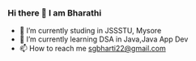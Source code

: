 ### Hi there 👋 I am Bharathi


- 🔭 I’m currently studing in JSSSTU, Mysore
- 🌱 I’m currently learning DSA in Java,Java App Dev
- 📫 How to reach me sgbharti22@gmail.com
